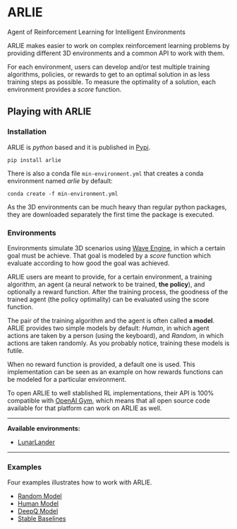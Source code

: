 # ARLIE

Agent of Reinforcement Learning for Intelligent Environments

ARLIE makes easier to work on complex reinforcement learning problems by providing different 3D environments and a common API to work with them.

For each environment, users can develop and/or test multiple training algorithms, policies, or rewards to get to an optimal solution in as less training steps as possible. To measure the optimality of a solution, each environment provides a _score_ function.

## Playing with ARLIE

### Installation

ARLIE is _python_ based and it is published in [Pypi](https://pypi.org/project/arlie/).

`pip install arlie`

There is also a conda file `min-environment.yml` that creates a conda environment named _arlie_ by default:

`conda create -f min-environment.yml`

As the 3D environments can be much heavy than regular python packages, they are downloaded separately the first time the package is executed.

### Environments

Environments simulate 3D scenarios using [Wave Engine](https://waveengine.net/), in which a certain goal must be achieve. That goal is modeled by a _score_ function which evaluate according to how good the goal was achieved.

ARLIE users are meant to provide, for a certain environment, a training algorithm, an agent (a neural network to be trained, **the policy**), and optionally a reward function. After the training process, the goodness of the trained agent (the policy optimality) can be evaluated using the score function.

The pair of the training algorithm and the agent is often called __a model__. ARLIE provides two simple models by default: _Human_, in which agent actions are taken by a person (using the keyboard), and _Random_, in which actions are taken randomly. As you probably notice, training these models is futile.

When no reward function is provided, a default one is used. This implementation can be seen as an example on how rewards functions can be modeled for a particular environment.

To open ARLIE to well stablished RL implementations, their API is 100% compatible with [OpenAI Gym](https://gym.openai.com/), which means that all open source code available for that platform can work on ARLIE as well.

---
__Available environments:__

* [LunarLander](https://github.com/PlainConcepts/ARLIE/blob/master/wave/lunar_lander/README.md)

---

### Examples

Four examples illustrates how to work with ARLIE.

* [Random Model](https://github.com/PlainConcepts/ARLIE/tree/master/examples/random-model/Readme.md)
* [Human Model](https://github.com/PlainConcepts/ARLIE/tree/master/examples/human-model/Readme.md)
* [DeepQ Model](https://github.com/PlainConcepts/ARLIE/tree/master/examples/deepq-model/Readme.md)
* [Stable Baselines](https://github.com/PlainConcepts/ARLIE/blob/master/examples/stable-baselines/Readme.md)
